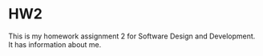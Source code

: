# HW2
This is my homework assignment 2 for Software Design and Development. It has information about me. 